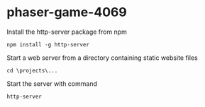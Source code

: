 # phaser-game-4069

Install the http-server package from npm

	npm install -g http-server

Start a web server from a directory containing static website files
	
	cd \projects\...

Start the server with command
	
	http-server
